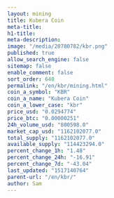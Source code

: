 ```yaml
---
layout: mining
title: Kubera Coin
meta-title: 
h1-title: 
meta-description: 
image: "/media/20780782/kbr.png"
published: true
allow_search_engine: false
sitemap: false
enable_comment: false
sort_order: 640
permalink: "/en/kbr/mining.html"
coin_a_symbol: "KBR"
coin_a_name: "Kubera Coin"
coin_a_lower_case: "kbr"
price_usd: "0.0294774"
price_btc: "0.00000251"
24h_volume_usd: "800598.0"
market_cap_usd: "1162102077.0"
total_supply: "1162102077.0"
available_supply: "114423294.0"
percent_change_1h: "1.48"
percent_change_24h: "-16.91"
percent_change_7d: "-43.04"
last_updated: "1517140764"
parent-url: "/en/kbr/"
author: Sam
---
```


